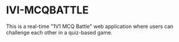 # IVI-MCQBATTLE
This is a real-time "1V1 MCQ Battle" web application where users can challenge each other in a quiz-based game.
